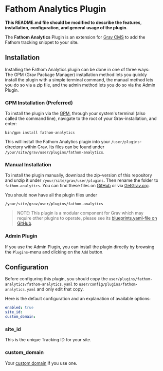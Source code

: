 # Fathom Analytics Plugin

**This README.md file should be modified to describe the features, installation, configuration, and general usage of the plugin.**

The **Fathom Analytics** Plugin is an extension for [Grav CMS](http://github.com/getgrav/grav) to add the Fathom tracking snippet to your site.

## Installation

Installing the Fathom Analytics plugin can be done in one of three ways: The GPM (Grav Package Manager) installation method lets you quickly install the plugin with a simple terminal command, the manual method lets you do so via a zip file, and the admin method lets you do so via the Admin Plugin.

### GPM Installation (Preferred)

To install the plugin via the [GPM](http://learn.getgrav.org/advanced/grav-gpm), through your system's terminal (also called the command line), navigate to the root of your Grav-installation, and enter:

    bin/gpm install fathom-analytics

This will install the Fathom Analytics plugin into your `/user/plugins`-directory within Grav. Its files can be found under `/your/site/grav/user/plugins/fathom-analytics`.

### Manual Installation

To install the plugin manually, download the zip-version of this repository and unzip it under `/your/site/grav/user/plugins`. Then rename the folder to `fathom-analytics`. You can find these files on [GitHub](https://github.com/the-dancing-code/grav-plugin-fathom-analytics) or via [GetGrav.org](http://getgrav.org/downloads/plugins#extras).

You should now have all the plugin files under

    /your/site/grav/user/plugins/fathom-analytics
	
> NOTE: This plugin is a modular component for Grav which may require other plugins to operate, please see its [blueprints.yaml-file on GitHub](https://github.com/the-dancing-code/grav-plugin-fathom-analytics/blob/master/blueprints.yaml).

### Admin Plugin

If you use the Admin Plugin, you can install the plugin directly by browsing the `Plugins`-menu and clicking on the `Add` button.

## Configuration

Before configuring this plugin, you should copy the `user/plugins/fathom-analytics/fathom-analytics.yaml` to `user/config/plugins/fathom-analytics.yaml` and only edit that copy.

Here is the default configuration and an explanation of available options:

```yaml
enabled: true
site_id:
custom_domain:
```

### site_id
This is the unique Tracking ID for your site.

### custom_domain
Your [custom domain](https://usefathom.com/support/custom-domains) if you use one.
